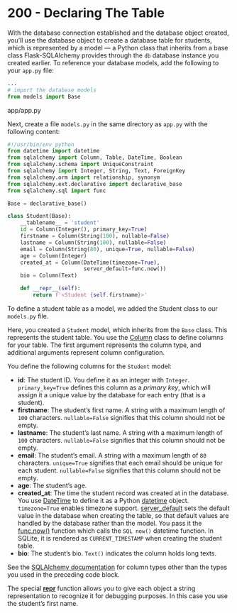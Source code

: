 # 200 - Declaring The Table

With the database connection established and the database object created, you’ll use the database object to create a database table for students, which is represented by a model — a Python class that inherits from a base class Flask-SQLAlchemy provides through the ```db``` database instance you created earlier. To reference your database models, add the following to your ```app.py``` file:

```python title="app.py"
...
# import the database models
from models import Base
```
app/app.py

Next, create a file ```models.py``` in the same directory as ```app.py``` with the following content:

```python title="models.py"
#!/usr/bin/env python
from datetime import datetime
from sqlalchemy import Column, Table, DateTime, Boolean
from sqlalchemy.schema import UniqueConstraint
from sqlalchemy import Integer, String, Text, ForeignKey
from sqlalchemy.orm import relationship, synonym
from sqlalchemy.ext.declarative import declarative_base
from sqlalchemy.sql import func

Base = declarative_base()

class Student(Base):
    __tablename__ = 'student'
    id = Column(Integer(), primary_key=True)
    firstname = Column(String(100), nullable=False)
    lastname = Column(String(100), nullable=False)
    email = Column(String(80), unique=True, nullable=False)
    age = Column(Integer)
    created_at = Column(DateTime(timezone=True),
                        server_default=func.now())
    bio = Column(Text)

    def __repr__(self):
        return f'<Student {self.firstname}>'
```

To define a student table as a model, we added the Student class to our ```models.py``` file.

Here, you created a ```Student``` model, which inherits from the ```Base``` class. This represents the student table. You use the [Column](https://docs.sqlalchemy.org/en/14/core/metadata.html#sqlalchemy.schema.Column) class to define columns for your table. The first argument represents the column type, and additional arguments represent column configuration.

You define the following columns for the ```Student``` model:

- **id**: The student ID. You define it as an integer with ```Integer```. ```primary_key=True``` defines this column as a *primary key*, which will assign it a unique value by the database for each entry (that is a student).
- **firstname**: The student’s first name. A string with a maximum length of ```100``` characters. ```nullable=False``` signifies that this column should not be empty.
- **lastname**: The student’s last name. A string with a maximum length of ```100``` characters. ```nullable=False``` signifies that this column should not be empty.
- **email**: The student’s email. A string with a maximum length of ```80``` characters. ```unique=True``` signifies that each email should be unique for each student. ```nullable=False``` signifies that this column should not be empty.
- **age**: The student’s age.
- **created_at**: The time the student record was created at in the database. You use [DateTime](https://docs.sqlalchemy.org/en/14/core/type_basics.html#sqlalchemy.types.DateTime) to define it as a Python [datetime](https://docs.python.org/3/library/datetime.html#datetime.datetime) object. ```timezone=True``` enables timezone support. [server_default](https://docs.sqlalchemy.org/en/14/core/defaults.html#server-invoked-ddl-explicit-default-expressions) sets the default value in the database when creating the table, so that default values are handled by the database rather than the model. You pass it the [func.now()](https://docs.sqlalchemy.org/en/14/core/functions.html#sqlalchemy.sql.functions.now) function which calls the ```SQL now()``` datetime function. In SQLite, it is rendered as ```CURRENT_TIMESTAMP``` when creating the student table.
- **bio**: The student’s bio. ```Text()``` indicates the column holds long texts.

See the [SQLAlchemy documentation](https://docs.sqlalchemy.org/en/14/core/type_basics.html) for column types other than the types you used in the preceding code block.

The special [__repr__](https://docs.python.org/3/reference/datamodel.html#object.__repr__) function allows you to give each object a string representation to recognize it for debugging purposes. In this case you use the student’s first name.
